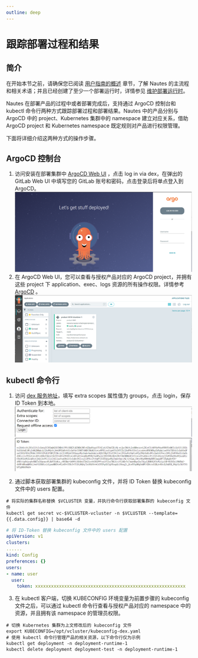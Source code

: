```yaml
---
outline: deep
---
```

# 跟踪部署过程和结果

## 简介

在开始本节之前，请确保您已阅读 [用户指南的概述](user-guide-00.md) 章节，了解 Nautes 的主流程和相关术语；并且已经创建了至少一个部署运行时，详情参见 [维护部署运行时](user-guide-05.md)。

Nautes 在部署产品的过程中或者部署完成后，支持通过 ArgoCD 控制台和 kubectl 命令行两种方式跟踪部署过程和部署结果。Nautes 中的产品分别与 ArgoCD 中的 project、Kubernetes 集群中的 namespace 建立对应关系，借助 ArgoCD project 和 Kubernetes namespace 既定规则对产品进行权限管理。

下面将详细介绍这两种方式的操作步骤。

## ArgoCD 控制台
1. 访问安装在部署集群中 [ArgoCD Web UI](quickstart-03.md) ，点击 log in via dex，在弹出的 GitLab Web UI 中填写您的 GitLab 账号和密码，点击登录后将单点登入到 ArgoCD。 
![directive syntax graph](./../images/quickstart-argocd-1.png)
2. 在 ArgoCD Web UI，您可以查看与授权产品对应的 ArgoCD project，并拥有这些 project 下 application、exec、logs 资源的所有操作权限。详情参考 [ArgoCD](https://argo-cd.readthedocs.io/en/stable/getting_started/) 。
![directive syntax graph](./../images/quickstart-argocd-2.png) 

## kubectl 命令行
1. 访问 [dex 服务地址](quickstart-03.md)，填写 extra scopes 属性值为 groups，点击 login，保存 ID Token 到本地。
![directive syntax graph](./../images/quickstart-dex-1.png)
![directive syntax graph](./../images/quickstart-dex-2.png)

2. 通过脚本获取部署集群的 kubeconfig 文件，并将 ID Token 替换 kubeconfig 文件中的 users 配置。
```Shell
# 将实际的集群名称替换 $VCLUSTER 变量，并执行命令行获取部署集群的 kubeconfig 文件
kubectl get secret vc-$VCLUSTER-vcluster -n $VCLUSTER --template={{.data.config}} | base64 -d
```

```yaml
# 将 ID-Token 替换 kubeconfig 文件中的 users 配置
apiVersion: v1
clusters:
......
kind: Config
preferences: {}
users:
- name: user
  user:
    token: xxxxxxxxxxxxxxxxxxxxxxxxxxxxxxxxxxxxxxxxxxxxxxxxxxxxxxxxx
```

3. 在 kubectl 客户端，切换 KUBECONFIG 环境变量为前置步骤的 kubeconfig 文件之后，可以通过 kubectl 命令行查看与授权产品对应的 namespace 中的资源，并且拥有该 namespace 的管理员权限。
```Shell
# 切换 Kubernetes 集群为上文修改后的 kubeconfig 文件
export KUBECONFIG=/opt/vcluster/kubeconfig-dex.yaml
# 使用 kubectl 命令行管理产品的相关资源，以下命令行仅为示例
kubectl get deployment -n deployment-runtime-1
kubectl delete deployment deployment-test -n deployment-runtime-1
```